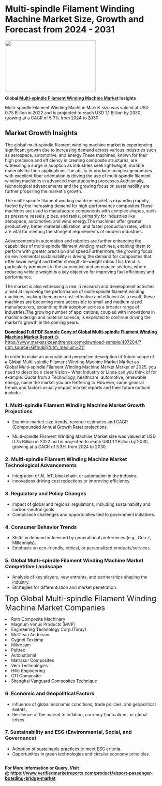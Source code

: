 <H1>Multi-spindle Filament Winding Machine Market Size, Growth and Forecast from 2024 - 2031</H1><img class="aligncenter size-medium wp-image-584254" src="https://thirdeyenews.in/wp-content/uploads/2024/09/Global-Market-Research-300x168.jpeg" alt="" width="300" height="168" /><p><strong>Global&nbsp;<a href="https://www.marketsizeandtrends.com/download-sample/407204/?utm_source=Github8j?utm_medium=211">Multi-spindle Filament Winding Machine Market</a> Insights</strong></p><p>Multi-spindle Filament Winding Machine Market size was valued at USD 0.75 Billion in 2022 and is projected to reach USD 1.1 Billion by 2030, growing at a CAGR of 5.3% from 2024 to 2030.</p><p><h2>Market Growth Insights</h2> <p>The global multi-spindle filament winding machine market is experiencing significant growth due to increasing demand across various industries such as aerospace, automotive, and energy.These machines, known for their high precision and efficiency in creating composite structures, are witnessing a surge in adoption as industries seek lightweight, durable materials for their applications.The ability to produce complex geometries with excellent fiber orientation is driving the use of multi-spindle filament winding machines in advanced manufacturing processes.Additionally, technological advancements and the growing focus on sustainability are further propelling the market's growth.</p> <p><a href="#"></a></p> <p>The multi-spindle filament winding machine market is expanding rapidly, fueled by the increasing demand for high-performance composites.These machines are used to manufacture components with complex shapes, such as pressure vessels, pipes, and tanks, primarily for industries like aerospace, automotive, and wind energy.The machines offer greater productivity, better material utilization, and faster production rates, which are vital for meeting the stringent requirements of modern industries.</p> <p>Advancements in automation and robotics are further enhancing the capabilities of multi-spindle filament winding machines, enabling them to perform with greater precision and speed.Furthermore, the growing focus on environmental sustainability is driving the demand for composites that offer lower weight and better strength-to-weight ratios.This trend is particularly prominent in the automotive and aerospace sectors, where reducing vehicle weight is a key objective for improving fuel efficiency and performance.</p> <p>The market is also witnessing a rise in research and development activities aimed at improving the performance of multi-spindle filament winding machines, making them more cost-effective and efficient.As a result, these machines are becoming more accessible to small and medium-sized manufacturers, expanding their adoption across a broader range of industries.The growing number of applications, coupled with innovations in machine design and material science, is expected to continue driving the market's growth in the coming years.</p> <p><a href="#"></p><p><span class=""><strong>Download Full PDF Sample Copy of Global Multi-spindle Filament Winding Machine Market Report</strong> @ <a href="https://www.marketsizeandtrends.com/download-sample/407204/?utm_source=Github8j?utm_medium=211" target="_blank">https://www.marketsizeandtrends.com/download-sample/407204/?utm_source=Github8j?utm_medium=211</a></span></p><p>In order to make an accurate and perceptive description of future scope of a Global&nbsp;Multi-spindle Filament Winding Machine Market Market as Global&nbsp;Multi-spindle Filament Winding Machine Market Market of 2025, you need to describe a clear Vision &ndash; What Industry or Linda can you think of for example: Quote from a Technology, healthcare, automotive, renewable energy, name the market you are Reffering to.However, some general trends and factors usually impact market reports and their future outlook include:</p><h3>1.&nbsp;<strong>Multi-spindle Filament Winding Machine Market Growth Projections</strong></h3><ul><li>Examine market size trends, revenue estimates and CAGR (Compounded Annual Growth Rate) projections.</li><li><p>Multi-spindle Filament Winding Machine Market size was valued at USD 0.75 Billion in 2022 and is projected to reach USD 1.1 Billion by 2030, growing at a CAGR of 5.3% from 2024 to 2030.</p></li></ul><h3>2.&nbsp;<strong>Multi-spindle Filament Winding Machine Market Technological Advancements</strong></h3><ul><li>Integration of AI, IoT, blockchain, or automation in the industry.</li><li>Innovations driving cost reductions or improving efficiency.</li></ul><h3>3.&nbsp;<strong>Regulatory and Policy Changes</strong></h3><ul><li>Impact of global and regional regulations, including sustainability and carbon-neutral goals.</li><li>Compliance challenges and opportunities tied to government initiatives.</li></ul><h3>4.&nbsp;<strong>Consumer Behavior Trends</strong></h3><ul><li>Shifts in demand influenced by generational preferences (e.g., Gen Z, Millennials).</li><li>Emphasis on eco-friendly, ethical, or personalized products/services.</li></ul><h3>5.&nbsp;<strong>Global Multi-spindle Filament Winding Machine Market Competitive Landscape</strong></h3><ul><li>Analysis of key players, new entrants, and partnerships shaping the industry.</li><li>Strategies for differentiation and market penetration.</li></ul><p data-pm-slice="1 1 []"><span style="color: inherit; font-family: inherit; font-size: 25px;">Top Global Multi-spindle Filament Winding Machine Market Companies</span></p><div class="" data-test-id=""><p><li>Roth Composite Machinery</li><li> Magnum Venus Products (MVP)</li><li> Engineering Technology Corp.(Toray)</li><li> McClean Anderson</li><li> Cygnet Texkimp</li><li> Mikrosam</li><li> Pultrex</li><li> Autonational</li><li> Matrasur Composites</li><li> Vem Technologies</li><li> Hille Engineering</li><li> GTI Composite</li><li> Shanghai Vanguard Composites Technique</li></p></div><h3>6.&nbsp;<strong>Economic and Geopolitical Factors</strong></h3><ul><li>Influence of global economic conditions, trade policies, and geopolitical events.</li><li>Resilience of the market to inflation, currency fluctuations, or global crises.</li></ul><h3>7.&nbsp;<strong>Sustainability and ESG (Environmental, Social, and Governance)</strong></h3><ul><li>Adoption of sustainable practices to meet ESG criteria.</li><li>Opportunities in green technologies and circular economy principles.</li></ul><h2><strong style="font-size: 14px;">For More Information or Query, Visit @&nbsp;</strong><a style="background-color: #ffffff; font-size: 14px;" href="https://www.marketsizeandtrends.com/report/multi-spindle-filament-winding-machine-market/" target="_blank">https://www.verifiedmarketreports.com/product/airport-passenger-boarding-bridge-market</a></h2>